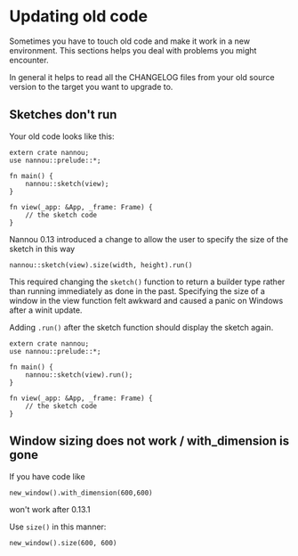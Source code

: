 # Updating old code

Sometimes you have to touch old code and make it work in a new environment.
This sections helps you deal with problems you might encounter.

In general it helps to read all the CHANGELOG files from your old source
version to the target you want to upgrade to.


## Sketches don't run

Your old code looks like this:
```
extern crate nannou;
use nannou::prelude::*;

fn main() {
    nannou::sketch(view);
}

fn view(_app: &App, _frame: Frame) {
    // the sketch code
}
```

Nannou 0.13 introduced a change to allow the user to specify the size of the sketch in this way
```
nannou::sketch(view).size(width, height).run()
```

This required changing the `sketch()` function to return a builder type rather than running immediately as done in the past.
Specifying the size of a window in the view function felt awkward and caused a panic on Windows after a winit update.

Adding `.run()` after the sketch function should display the sketch again.
```
extern crate nannou;
use nannou::prelude::*;

fn main() {
    nannou::sketch(view).run();
}

fn view(_app: &App, _frame: Frame) {
    // the sketch code
}
```

## Window sizing does not work / with_dimension is gone

If you have code like
```
new_window().with_dimension(600,600)
```
won't work after 0.13.1

Use `size()` in this manner:
```
new_window().size(600, 600)
```
